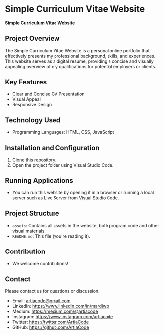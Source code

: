 # Simple Curriculum Vitae Website

**Simple Curriculum Vitae Website**

## Project Overview

The Simple Curriculum Vitae Website is a personal online portfolio that effectively presents my professional background, skills, and experiences. This website serves as a digital resume, providing a concise and visually appealing overview of my qualifications for potential employers or clients.

## Key Features

* Clear and Concise CV Presentation
* Visual Appeal
* Responsive Design

## Technology Used

* Programming Languages: HTML, CSS, JavaScript

## Installation and Configuration

1. Clone this repository.
2. Open the project folder using Visual Studio Code.

## Running Applications

* You can run this website by opening it in a browser or running a local server such as Live Server from Visual Studio Code.

## Project Structure

* `assets`: Contains all assets in the website, both program code and other visual materials.
* `README.md`: This file (you're reading it).

## Contribution

* We welcome contributions!

## Contact

Please contact us for questions or discussion.
* Email: artiacode@gmail.com
* LinkedIn: https://www.linkedin.com/in/mardiwp
* Medium: https://medium.com/@artiacode
* Instagram: https://www.instagram.com/artiacode
* Twitter: https://twitter.com/ArtiaCode
* GitHub: https://github.com/ArtiaCode
